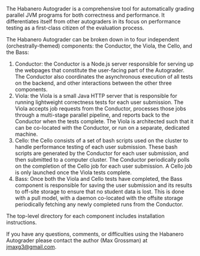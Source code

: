 The Habanero Autograder is a comprehensive tool for automatically grading
parallel JVM programs for both correctness and performance. It differentiates
itself from other autograders in its focus on performance testing as a
first-class citizen of the evaluation process.


The Habanero Autograder can be broken down in to four independent
(orchestrally-themed) components: the Conductor, the Viola, the Cello, and the Bass:

1. Conductor: the Conductor is a Node.js server responsible for serving up
the webpages that constitute the user-facing part of the Autograder. The 
Conductor also coordinates the asynchronous execution of all tests on the 
backend, and other interactions between the other three components.
2. Viola: the Viola is a small Java HTTP server that is responsible
for running lightweight correctness tests for each user submission. The Viola
accepts job requests from the Conductor, processes those jobs through a multi-stage parallel
pipeline, and reports back to the Conductor when the tests
complete. The Viola is architected such that it can be co-located with the 
Conductor, or run on a separate, dedicated machine.
3. Cello: the Cello consists of a set of bash scripts used on the 
cluster to handle performance testing of each user submission. These bash
scripts are generated by the Conductor for each user submission,
and then submitted to a computer cluster. The Conductor periodically polls on
the completion of the Cello job for each user submission. A Cello job is only
launched once the Viola tests complete.
4. Bass: Once both the Viola and Cello tests have completed, the 
Bass component is responsible for saving the user submission and its results to
off-site storage to ensure that no student data is lost. This is done with a
pull model, with a daemon co-located with the offsite storage periodically
fetching any newly completed runs from the Conductor.

The top-level directory for each component includes installation instructions.

If you have any questions, comments, or difficulties using the Habanero
Autograder please contact the author (Max Grossman) at jmaxg3@gmail.com.
